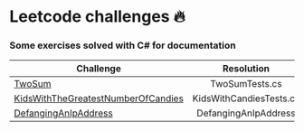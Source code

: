 # Leetcode challenges :fire:

### Some exercises solved with C# for documentation

 | Challenge     | Resolution   | Difficulty   |
| ------------- |:-------------:| :-------------:|
| [TwoSum](https://leetcode.com/problems/two-sum/)     | TwoSumTests.cs| Easy |
| [KidsWithTheGreatestNumberOfCandies](https://leetcode.com/problems/kids-with-the-greatest-number-of-candies/)     | KidsWithCandiesTests.cs| Easy |
| [DefangingAnIpAddress](https://leetcode.com/problems/defanging-an-ip-address/)     | DefangingAnIpAddress| Easy |
